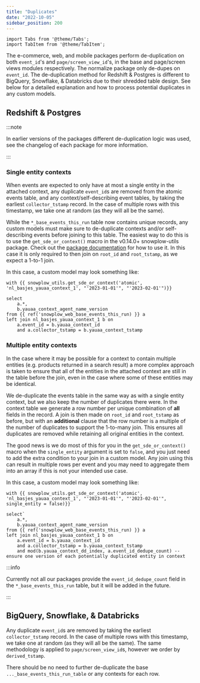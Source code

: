 ```yaml
---
title: "Duplicates"
date: "2022-10-05"
sidebar_position: 200
---
```

```mdx-code-block
import Tabs from '@theme/Tabs';
import TabItem from '@theme/TabItem';
```


The e-commerce, web, and mobile packages perform de-duplication on both `event_id`'s and `page/screen_view_id`'s, in the base and page/screen views modules respectively. The normalize package only de-dupes on `event_id`. The de-duplication method for Redshift & Postgres is different to BigQuery, Snowflake, & Databricks due to their shredded table design. See below for a detailed explanation and how to process potential duplicates in any custom models.

## Redshift & Postgres

:::note

In earlier versions of the packages different de-duplication logic was used, see the changelog of each package for more information.

:::

### Single entity contexts
When events are expected to only have at most a single entity in the attached context, any duplicate `event_id`s are removed from the atomic events table, and any context/self-describing event tables, by taking the earliest `collector_tstamp` record. In the case of multiple rows with this timestamp, we take one at random (as they will all be the same).

While the `*_base_events_this_run` table now contains unique records, any custom models must make sure to de-duplicate contexts and/or self-describing events before joining to this table. The easiest way to do this is to use the `get_sde_or_context()` macro in the v0.14.0+ snowplow-utils package. Check out the [package documentation](https://snowplow.github.io/dbt-snowplow-utils/#!/overview/snowplow_utils) for how to use it. In this case it is only required to then join on `root_id` and `root_tstamp`, as we expect a 1-to-1 join.

In this case, a custom model may look something like:

```jinja2
with {{ snowplow_utils.get_sde_or_context('atomic', 'nl_basjes_yauaa_context_1', "'2023-01-01'", "'2023-02-01'")}}

select
    a.*,
    b.yauaa_context_agent_name_version
from {{ ref('snowplow_web_base_events_this_run) }} a
left join nl_basjes_yauaa_context_1 b on 
    a.event_id = b.yauaa_context_id 
    and a.collector_tstamp = b.yauaa_context_tstamp
```


### Multiple entity contexts
In the case where it may be possible for a context to contain multiple entities (e.g. products returned in a search result) a more complex approach is taken to ensure that all of the entities in the attached context are still in the table before the join, even in the case where some of these entities may be identical. 

We de-duplicate the events table in the same way as with a single entity context, but we also keep the number of duplicates there were. In the context table we generate a row number per unique combination of **all** fields in the record. A join is then made on `root_id` and `root_tstamp` as before, but with an **additional** clause that the row number is a multiple of the number of duplicates to support the 1-to-many join. This ensures all duplicates are removed while retaining all original entities in the context. 

The good news is we do most of this for you in the `get_sde_or_context()` macro when the `single_entity` argument is set to `false`, and you just need to add the extra condition to your join in a custom model. Any join using this can result in multiple rows per event and you may need to aggregate them into an array if this is not your intended use case.

In this case, a custom model may look something like:

```jinja2
with {{ snowplow_utils.get_sde_or_context('atomic', 'nl_basjes_yauaa_context_1', "'2023-01-01'", "'2023-02-01'", single_entity = false)}}

select`
    a.*,
    b.yauaa_context_agent_name_version
from {{ ref('snowplow_web_base_events_this_run) }} a
left join nl_basjes_yauaa_context_1 b on 
    a.event_id = b.yauaa_context_id 
    and a.collector_tstamp = b.yauaa_context_tstamp
    and mod(b.yauaa_context_dd_index, a.event_id_dedupe_count) -- ensure one version of each potentially duplicated entity in context
```

:::info

Currently not all our packages provide the `event_id_dedupe_count` field in the `*_base_events_this_run` table, but it will be added in the future.

:::

## BigQuery, Snowflake, & Databricks

Any duplicate `event_id`s are removed by taking the earliest `collector_tstamp` record. In the case of multiple rows with this timestamp, we take one at random (as they will all be the same). The same methodology is applied to `page/screen_view_id`s, however we order by `derived_tstamp`. 

There should be no need to further de-duplicate the base `..._base_events_this_run_table` or any contexts for each row.
